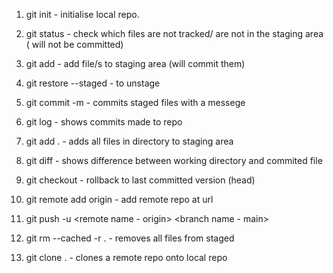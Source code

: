 1) git init - initialise local repo.
2) git status - check which files are not tracked/ are not in the staging area ( will not be committed)
3) git add <filename> - add file/s to staging area (will commit them)
4) git restore --staged <file> - to unstage
5) git commit -m <messege> - commits staged files with a messege
6) git log - shows commits made to repo
7) git add . - adds all files in directory to staging area
8) git diff <filename> - shows difference between working directory and commited file
9) git checkout <filename> - rollback to last committed version (head)
10) git remote add origin <url> - add remote repo at url
11) git push -u <remote name - origin> <branch name - main>
12) git rm --cached -r . - removes all files from staged

13) git clone <url> . - clones a remote repo onto local repo
